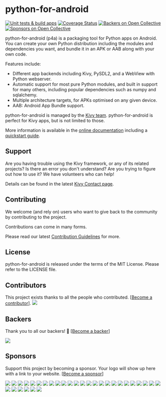 python-for-android
==================

[![Unit tests & build apps](https://github.com/kivy/python-for-android/workflows/Unit%20tests%20&%20build%20apps/badge.svg?branch=develop)](https://github.com/kivy/python-for-android/actions?query=workflow%3A%22Unit+tests+%26+build+apps%22)
[![Coverage Status](https://coveralls.io/repos/github/kivy/python-for-android/badge.svg?branch=develop&kill_cache=1)](https://coveralls.io/github/kivy/python-for-android?branch=develop)
[![Backers on Open Collective](https://opencollective.com/kivy/backers/badge.svg)](#backers)
[![Sponsors on Open Collective](https://opencollective.com/kivy/sponsors/badge.svg)](#sponsors)

python-for-android (p4a) is a packaging tool for Python apps on Android. You can
create your own Python distribution including the modules and
dependencies you want, and bundle it in an APK or AAB along with your own code.

Features include:

-  Different app backends including Kivy, PySDL2, and a WebView with
   Python webserver.
-  Automatic support for most pure Python modules, and built in support
   for many others, including popular dependencies such as numpy and
   sqlalchemy.
-  Multiple architecture targets, for APKs optimised on any given
   device.
-  AAB: Android App Bundle support.

python-for-android is managed by the [Kivy team](https://kivy.org).
python-for-android is perfect for Kivy apps, but is not limited to those. 

More information is available in the 
[online documentation](https://python-for-android.readthedocs.io) including a
[quickstart
guide](https://python-for-android.readthedocs.io/en/latest/quickstart/).

## Support

Are you having trouble using the Kivy framework, or any of its related projects? Is
there an error you don't understand? Are you trying to figure out how to use it? We
have volunteers who can help!

Details can be found in the latest 
[Kivy Contact page](https://kivy.org/doc/master/contact.html).

## Contributing

We welcome (and rely on)
users who want to give back to the community by contributing to the project.

Contributions can come in many forms.

Please read our latest 
[Contribution Guidelines](https://python-for-android.readthedocs.io/en/latest/contribute)
for more.

## License

python-for-android is released under the terms of the MIT License.
Please refer to the LICENSE file.

## Contributors

This project exists thanks to all the people who contributed. [[Become a contributor](https://kivy.org/doc/stable/contribute.html)].
<a href="https://github.com/kivy/python-for-android/graphs/contributors"><img src="https://opencollective.com/kivy/contributors.svg?width=890&button=false" /></a>


## Backers

Thank you to all our backers! 🙏 [[Become a backer](https://opencollective.com/kivy#backer)]

<a href="https://opencollective.com/kivy#backers" target="_blank"><img src="https://opencollective.com/kivy/backers.svg?width=890"></a>


## Sponsors

Support this project by becoming a sponsor. Your logo will show up here with a link to your website. [[Become a sponsor](https://opencollective.com/kivy#sponsor)]

<a href="https://opencollective.com/kivy/sponsor/0/website" target="_blank"><img src="https://opencollective.com/kivy/sponsor/0/avatar.svg"></a>
<a href="https://opencollective.com/kivy/sponsor/1/website" target="_blank"><img src="https://opencollective.com/kivy/sponsor/1/avatar.svg"></a>
<a href="https://opencollective.com/kivy/sponsor/2/website" target="_blank"><img src="https://opencollective.com/kivy/sponsor/2/avatar.svg"></a>
<a href="https://opencollective.com/kivy/sponsor/3/website" target="_blank"><img src="https://opencollective.com/kivy/sponsor/3/avatar.svg"></a>
<a href="https://opencollective.com/kivy/sponsor/4/website" target="_blank"><img src="https://opencollective.com/kivy/sponsor/4/avatar.svg"></a>
<a href="https://opencollective.com/kivy/sponsor/5/website" target="_blank"><img src="https://opencollective.com/kivy/sponsor/5/avatar.svg"></a>
<a href="https://opencollective.com/kivy/sponsor/6/website" target="_blank"><img src="https://opencollective.com/kivy/sponsor/6/avatar.svg"></a>
<a href="https://opencollective.com/kivy/sponsor/7/website" target="_blank"><img src="https://opencollective.com/kivy/sponsor/7/avatar.svg"></a>
<a href="https://opencollective.com/kivy/sponsor/8/website" target="_blank"><img src="https://opencollective.com/kivy/sponsor/8/avatar.svg"></a>
<a href="https://opencollective.com/kivy/sponsor/9/website" target="_blank"><img src="https://opencollective.com/kivy/sponsor/9/avatar.svg"></a>
<a href="https://opencollective.com/kivy/sponsor/10/website" target="_blank"><img src="https://opencollective.com/kivy/sponsor/10/avatar.svg"></a>
<a href="https://opencollective.com/kivy/sponsor/11/website" target="_blank"><img src="https://opencollective.com/kivy/sponsor/11/avatar.svg"></a>
<a href="https://opencollective.com/kivy/sponsor/12/website" target="_blank"><img src="https://opencollective.com/kivy/sponsor/12/avatar.svg"></a>
<a href="https://opencollective.com/kivy/sponsor/13/website" target="_blank"><img src="https://opencollective.com/kivy/sponsor/13/avatar.svg"></a>
<a href="https://opencollective.com/kivy/sponsor/14/website" target="_blank"><img src="https://opencollective.com/kivy/sponsor/14/avatar.svg"></a>
<a href="https://opencollective.com/kivy/sponsor/15/website" target="_blank"><img src="https://opencollective.com/kivy/sponsor/15/avatar.svg"></a>
<a href="https://opencollective.com/kivy/sponsor/16/website" target="_blank"><img src="https://opencollective.com/kivy/sponsor/16/avatar.svg"></a>
<a href="https://opencollective.com/kivy/sponsor/17/website" target="_blank"><img src="https://opencollective.com/kivy/sponsor/17/avatar.svg"></a>
<a href="https://opencollective.com/kivy/sponsor/18/website" target="_blank"><img src="https://opencollective.com/kivy/sponsor/18/avatar.svg"></a>
<a href="https://opencollective.com/kivy/sponsor/19/website" target="_blank"><img src="https://opencollective.com/kivy/sponsor/19/avatar.svg"></a>
<a href="https://opencollective.com/kivy/sponsor/20/website" target="_blank"><img src="https://opencollective.com/kivy/sponsor/20/avatar.svg"></a>
<a href="https://opencollective.com/kivy/sponsor/21/website" target="_blank"><img src="https://opencollective.com/kivy/sponsor/21/avatar.svg"></a>
<a href="https://opencollective.com/kivy/sponsor/22/website" target="_blank"><img src="https://opencollective.com/kivy/sponsor/22/avatar.svg"></a>
<a href="https://opencollective.com/kivy/sponsor/23/website" target="_blank"><img src="https://opencollective.com/kivy/sponsor/23/avatar.svg"></a>
<a href="https://opencollective.com/kivy/sponsor/24/website" target="_blank"><img src="https://opencollective.com/kivy/sponsor/24/avatar.svg"></a>
<a href="https://opencollective.com/kivy/sponsor/25/website" target="_blank"><img src="https://opencollective.com/kivy/sponsor/25/avatar.svg"></a>
<a href="https://opencollective.com/kivy/sponsor/26/website" target="_blank"><img src="https://opencollective.com/kivy/sponsor/26/avatar.svg"></a>
<a href="https://opencollective.com/kivy/sponsor/27/website" target="_blank"><img src="https://opencollective.com/kivy/sponsor/27/avatar.svg"></a>
<a href="https://opencollective.com/kivy/sponsor/28/website" target="_blank"><img src="https://opencollective.com/kivy/sponsor/28/avatar.svg"></a>
<a href="https://opencollective.com/kivy/sponsor/29/website" target="_blank"><img src="https://opencollective.com/kivy/sponsor/29/avatar.svg"></a>
<a href="https://opencollective.com/kivy/sponsor/30/website" target="_blank"><img src="https://opencollective.com/kivy/sponsor/30/avatar.svg"></a>

